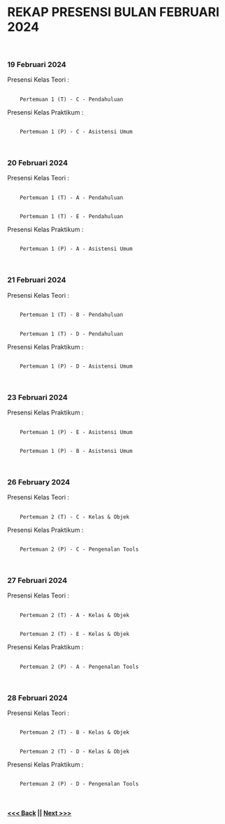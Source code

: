 # REKAP PRESENSI BULAN FEBRUARI 2024
<br/>

### 19 Februari 2024
Presensi Kelas Teori :
##
        Pertemuan 1 (T) - C - Pendahuluan
Presensi Kelas Praktikum :
##
        Pertemuan 1 (P) - C - Asistensi Umum
<br/>

### 20 Februari 2024
Presensi Kelas Teori :
##
        Pertemuan 1 (T) - A - Pendahuluan
##
        Pertemuan 1 (T) - E - Pendahuluan
Presensi Kelas Praktikum :
##
        Pertemuan 1 (P) - A - Asistensi Umum
<br/>

### 21 Februari 2024
Presensi Kelas Teori :
##
        Pertemuan 1 (T) - B - Pendahuluan
##
        Pertemuan 1 (T) - D - Pendahuluan
Presensi Kelas Praktikum :
##
        Pertemuan 1 (P) - D - Asistensi Umum
<br/>

### 23 Februari 2024
Presensi Kelas Praktikum :
##
        Pertemuan 1 (P) - E - Asistensi Umum
##
        Pertemuan 1 (P) - B - Asistensi Umum
<br/>

### 26 February 2024
Presensi Kelas Teori :
##
        Pertemuan 2 (T) - C - Kelas & Objek
Presensi Kelas Praktikum :
##
        Pertemuan 2 (P) - C - Pengenalan Tools
<br/>

### 27 Februari 2024
Presensi Kelas Teori :
##
        Pertemuan 2 (T) - A - Kelas & Objek
##
        Pertemuan 2 (T) - E - Kelas & Objek
Presensi Kelas Praktikum :
##
        Pertemuan 2 (P) - A - Pengenalan Tools
<br/>

### 28 Februari 2024
Presensi Kelas Teori :
##
        Pertemuan 2 (T) - B - Kelas & Objek
##
        Pertemuan 2 (T) - D - Kelas & Objek
Presensi Kelas Praktikum :
##
        Pertemuan 2 (P) - D - Pengenalan Tools
<br/>

#### [<<< Back](../conference-2024/README.md)  ||  [Next >>>](../march-2024/README.md)